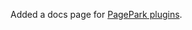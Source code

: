Added a docs page for <a href="https://github.com/scripting/pagePark/blob/master/docs/plugins.md">PagePark plugins</a>.
